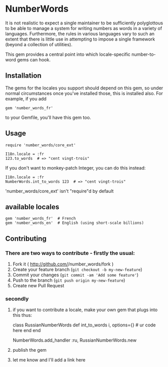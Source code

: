 # NumberWords

It is not realistic to expect a single maintainer to be sufficiently
polyglottous to be able to manage a system for writing numbers as words in a
variety of languages. Furthermore, the rules in various languages vary to such
an extent that there is little use in attempting to impose a single framework
(beyond a collection of utilities).

This gem provides a central point into which locale-specific number-to-word gems
can hook.

## Installation

The gems for the locales you support should depend on this gem, so under normal
circumstances once you've installed those, this is installed also. For example,
if you add

    gem 'number_words_fr'

to your Gemfile, you'll have this gem too.

## Usage

    require 'number_words/core_ext'

    I18n.locale = :fr
    123.to_words  # => "cent vingt-trois"

If you don't want to monkey-patch Integer, you can do this instead:

    I18n.locale = :fr
    NumberWords.int_to_words 123  # => "cent vingt-trois"

'number_words/core_ext' isn't "require"d by default

## available locales

    gem 'number_words_fr'  # French
    gem 'number_words_en'  # English (using short-scale billions)


## Contributing

### There are two ways to contribute - firstly the usual:

1. Fork it ( http://github.com/<my-github-username>/number_words/fork )
2. Create your feature branch (`git checkout -b my-new-feature`)
3. Commit your changes (`git commit -am 'Add some feature'`)
4. Push to the branch (`git push origin my-new-feature`)
5. Create new Pull Request

### secondly

1. if you want to contribute a locale, make your own gem that plugs into this thus:

    class RussianNumberWords
      def int_to_words i, options={}
        # ur code here
      end
    end

    NumberWords.add_handler :ru, RussianNumberWords.new

2. publish the gem
3. let me know and I'll add a link here
